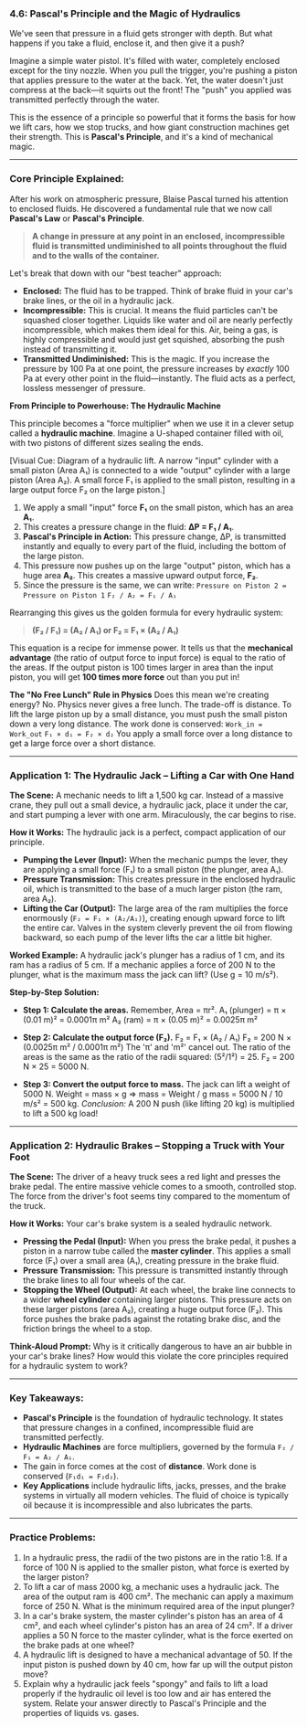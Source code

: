 ### **4.6: Pascal's Principle and the Magic of Hydraulics**

We've seen that pressure in a fluid gets stronger with depth. But what happens if you take a fluid, enclose it, and then give it a push?

Imagine a simple water pistol. It's filled with water, completely enclosed except for the tiny nozzle. When you pull the trigger, you're pushing a piston that applies pressure to the water at the back. Yet, the water doesn't just compress at the back—it squirts out the front! The "push" you applied was transmitted perfectly through the water.

This is the essence of a principle so powerful that it forms the basis for how we lift cars, how we stop trucks, and how giant construction machines get their strength. This is **Pascal's Principle**, and it's a kind of mechanical magic.

---

### **Core Principle Explained:**

After his work on atmospheric pressure, Blaise Pascal turned his attention to enclosed fluids. He discovered a fundamental rule that we now call **Pascal's Law** or **Pascal's Principle**.

> **A change in pressure at any point in an enclosed, incompressible fluid is transmitted undiminished to all points throughout the fluid and to the walls of the container.**

Let's break that down with our "best teacher" approach:
*   **Enclosed:** The fluid has to be trapped. Think of brake fluid in your car's brake lines, or the oil in a hydraulic jack.
*   **Incompressible:** This is crucial. It means the fluid particles can't be squashed closer together. Liquids like water and oil are nearly perfectly incompressible, which makes them ideal for this. Air, being a gas, is highly compressible and would just get squished, absorbing the push instead of transmitting it.
*   **Transmitted Undiminished:** This is the magic. If you increase the pressure by 100 Pa at one point, the pressure increases by *exactly* 100 Pa at every other point in the fluid—instantly. The fluid acts as a perfect, lossless messenger of pressure.

**From Principle to Powerhouse: The Hydraulic Machine**

This principle becomes a "force multiplier" when we use it in a clever setup called a **hydraulic machine**. Imagine a U-shaped container filled with oil, with two pistons of different sizes sealing the ends.

[Visual Cue: Diagram of a hydraulic lift. A narrow "input" cylinder with a small piston (Area A₁) is connected to a wide "output" cylinder with a large piston (Area A₂). A small force F₁ is applied to the small piston, resulting in a large output force F₂ on the large piston.]

1.  We apply a small "input" force **F₁** on the small piston, which has an area **A₁**.
2.  This creates a pressure change in the fluid: **ΔP = F₁ / A₁**.
3.  **Pascal's Principle in Action:** This pressure change, ΔP, is transmitted instantly and equally to every part of the fluid, including the bottom of the large piston.
4.  This pressure now pushes up on the large "output" piston, which has a huge area **A₂**. This creates a massive upward output force, **F₂**.
5.  Since the pressure is the same, we can write:
    `Pressure on Piston 2 = Pressure on Piston 1`
    `F₂ / A₂ = F₁ / A₁`

Rearranging this gives us the golden formula for every hydraulic system:

> **(F₂ / F₁) = (A₂ / A₁)  or  F₂ = F₁ × (A₂ / A₁)**

This equation is a recipe for immense power. It tells us that the **mechanical advantage** (the ratio of output force to input force) is equal to the ratio of the areas. If the output piston is 100 times larger in area than the input piston, you will get **100 times more force** out than you put in!

**The "No Free Lunch" Rule in Physics**
Does this mean we're creating energy? No. Physics never gives a free lunch. The trade-off is distance. To lift the large piston up by a small distance, you must push the small piston down a very long distance. The work done is conserved:
`Work_in = Work_out`
`F₁ × d₁ = F₂ × d₂`
You apply a small force over a long distance to get a large force over a short distance.

---

### **Application 1: The Hydraulic Jack – Lifting a Car with One Hand**

**The Scene:** A mechanic needs to lift a 1,500 kg car. Instead of a massive crane, they pull out a small device, a hydraulic jack, place it under the car, and start pumping a lever with one arm. Miraculously, the car begins to rise.

**How it Works:**
The hydraulic jack is a perfect, compact application of our principle.
*   **Pumping the Lever (Input):** When the mechanic pumps the lever, they are applying a small force (F₁) to a small piston (the plunger, area A₁).
*   **Pressure Transmission:** This creates pressure in the enclosed hydraulic oil, which is transmitted to the base of a much larger piston (the ram, area A₂).
*   **Lifting the Car (Output):** The large area of the ram multiplies the force enormously (`F₂ = F₁ × (A₂/A₁)`), creating enough upward force to lift the entire car. Valves in the system cleverly prevent the oil from flowing backward, so each pump of the lever lifts the car a little bit higher.

**Worked Example:**
A hydraulic jack's plunger has a radius of 1 cm, and its ram has a radius of 5 cm. If a mechanic applies a force of 200 N to the plunger, what is the maximum mass the jack can lift? (Use g = 10 m/s²).

**Step-by-Step Solution:**
*   **Step 1: Calculate the areas.** Remember, Area = πr².
    A₁ (plunger) = π × (0.01 m)² = 0.0001π m²
    A₂ (ram) = π × (0.05 m)² = 0.0025π m²

*   **Step 2: Calculate the output force (F₂).**
    F₂ = F₁ × (A₂ / A₁)
    F₂ = 200 N × (0.0025π m² / 0.0001π m²)
    The 'π' and 'm²' cancel out. The ratio of the areas is the same as the ratio of the radii squared: (5²/1²) = 25.
    F₂ = 200 N × 25 = 5000 N.

*   **Step 3: Convert the output force to mass.**
    The jack can lift a weight of 5000 N.
    Weight = mass × g  =>  mass = Weight / g
    mass = 5000 N / 10 m/s² = 500 kg.
    *Conclusion:* A 200 N push (like lifting 20 kg) is multiplied to lift a 500 kg load!

---

### **Application 2: Hydraulic Brakes – Stopping a Truck with Your Foot**

**The Scene:** The driver of a heavy truck sees a red light and presses the brake pedal. The entire massive vehicle comes to a smooth, controlled stop. The force from the driver's foot seems tiny compared to the momentum of the truck.

**How it Works:**
Your car's brake system is a sealed hydraulic network.
*   **Pressing the Pedal (Input):** When you press the brake pedal, it pushes a piston in a narrow tube called the **master cylinder**. This applies a small force (F₁) over a small area (A₁), creating pressure in the brake fluid.
*   **Pressure Transmission:** This pressure is transmitted instantly through the brake lines to all four wheels of the car.
*   **Stopping the Wheel (Output):** At each wheel, the brake line connects to a wider **wheel cylinder** containing larger pistons. This pressure acts on these larger pistons (area A₂), creating a huge output force (F₂). This force pushes the brake pads against the rotating brake disc, and the friction brings the wheel to a stop.

**Think-Aloud Prompt:** Why is it critically dangerous to have an air bubble in your car's brake lines? How would this violate the core principles required for a hydraulic system to work?

---

### **Key Takeaways:**

*   **Pascal's Principle** is the foundation of hydraulic technology. It states that pressure changes in a confined, incompressible fluid are transmitted perfectly.
*   **Hydraulic Machines** are force multipliers, governed by the formula `F₂ / F₁ = A₂ / A₁`.
*   The gain in force comes at the cost of **distance**. Work done is conserved (`F₁d₁ = F₂d₂`).
*   **Key Applications** include hydraulic lifts, jacks, presses, and the brake systems in virtually all modern vehicles. The fluid of choice is typically oil because it is incompressible and also lubricates the parts.

---

### **Practice Problems:**

1.  In a hydraulic press, the radii of the two pistons are in the ratio 1:8. If a force of 100 N is applied to the smaller piston, what force is exerted by the larger piston?
2.  To lift a car of mass 2000 kg, a mechanic uses a hydraulic jack. The area of the output ram is 400 cm². The mechanic can apply a maximum force of 250 N. What is the minimum required area of the input plunger?
3.  In a car's brake system, the master cylinder's piston has an area of 4 cm², and each wheel cylinder's piston has an area of 24 cm². If a driver applies a 50 N force to the master cylinder, what is the force exerted on the brake pads at one wheel?
4.  A hydraulic lift is designed to have a mechanical advantage of 50. If the input piston is pushed down by 40 cm, how far up will the output piston move?
5.  Explain why a hydraulic jack feels "spongy" and fails to lift a load properly if the hydraulic oil level is too low and air has entered the system. Relate your answer directly to Pascal's Principle and the properties of liquids vs. gases.
